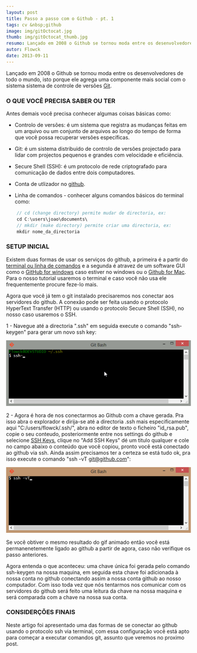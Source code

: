 ```yaml
---
layout: post
title: Passo a passo com o Github - pt. 1
tags: cv &nbsp;github
image: img/gitOctocat.jpg
thumb: img/gitOctocat_thumb.jpg
resumo: Lançado em 2008 o Github se tornou moda entre os desenvolvedores de todo o mundo, isto porque ele agrega uma componente mais social com o sistema sistema de controle de versões[...]
autor: Flowck
date: 2013-09-11
---
```


Lançado em 2008 o Github se tornou moda entre os desenvolvedores de todo o mundo, isto porque ele agrega uma componente mais social com o sistema sistema de controle de versões [Git](http://git-scm.com/).

### O QUE VOCÊ PRECISA SABER OU TER

Antes demais você precisa conhecer algumas coisas básicas como:

* Controlo de versões: é um sistema que registra as mudanças feitas em um arquivo ou um conjunto de arquivos ao longo do tempo de forma que você possa recuperar versões específicas.

* Git: é um sistema distribuido de controlo de versões projectado para lidar com projectos pequenos e grandes com velocidade e eficiência.

* Secure Shell (SSH): é um protocolo de rede criptografado para comunicação de dados entre dois computadores.

* Conta de utlizador no [github](www.github.com).

* Linha de comandos - conhecer alguns comandos básicos do terminal como:

``` javascript
	// cd (change directory) permite mudar de directoria, ex:
	cd C:\users\joao\documents\
	// mkdir (make directory) permite criar uma directoria, ex: 
	mkdir nome_da_directoria
```

### SETUP INICIAL

Existem duas formas de usar os serviços do github, a primeira é a partir do [terminal ou linha de comandos](http://git-scm.com/downloads) e a segunda é atravez de um software GUI como o [GitHub for windows](http://windows.github.com/) caso estiver no windows ou o [Github for Mac](http://mac.github.com/). Para o nosso tutorial usaremos o terminal e caso você não usa ele frequentemente procure feze-lo mais.

Agora que você já tem o git instalado precisaremos nos conectar aos servidores do github. A conexão pode ser feita usando o protocolo HyperText Transfer (HTTP) ou usando o protocolo Secure Shell (SSH), no nosso caso usaremos o SSH.

1 - Navegue até a directoria ".ssh" em seguida execute o comando "ssh-keygen" para gerar um novo ssh key:

![ssh-keygen](../assets/img/ssh.gif)

2 - Agora é hora de nos conectarmos ao Github com a chave gerada. Pra isso abra o explorador e dirija-se até a directoria .ssh mais especificamente aqui "C:/users/flowck/.ssh/", abra no editor de texto o ficheiro "id_rsa.pub", copie o seu conteudo, posteriormente entre nos settings do github e selecione [SSH Keys](https://github.com/settings/ssh), clique no "Add SSH Keys" dé um titulo qualquer e cole no campo abaixo o conteúdo que você copiou, pronto você está conectado ao github via ssh. Ainda assim precisamos ter a certeza se está tudo ok, pra isso execute o comando "ssh -vT git@github.com":

![ssh-confirm](../assets/img/ssh_confirm.gif)

Se você obtiver o mesmo resultado do gif animado então você está permanenetemente ligado ao github a partir de agora, caso não verifique os passo anteriores.

Agora entenda o que aconteceu: uma chave única foi gerada pelo comando ssh-keygen na nossa maquina, em seguida esta chave foi adicionada à nossa conta no github conectando assim a nossa conta github ao nosso computador. Com isso toda vez que nós tentarmos nos comunicar com os servidores do github será feito uma leitura da chave na nossa maquina e será comparada com a chave na nossa sua conta.

### CONSIDERÇÕES FINAIS

Neste artigo foi apresentado uma das formas de se conectar ao github usando o protocolo ssh via terminal, com essa configuração você está apto para começar a executar comandos git, assunto que veremos no proximo post.